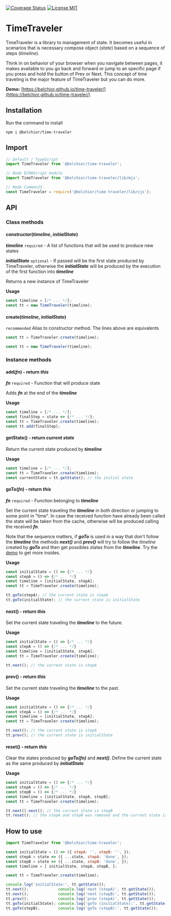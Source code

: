 [![Coverage Status](https://coveralls.io/repos/github/belchior/time-traveler/badge.svg)](https://coveralls.io/github/belchior/time-traveler)
[![License MIT](https://img.shields.io/badge/license-MIT-blue.svg)](https://opensource.org/licenses/MIT)

# TimeTraveler
TimeTraveler is a library to management of state. It becomes useful in scenarios that is necessary compose object (_state_) based on a sequence of steps (_timeline_).

Think in on behavior of your browser when you navigate between pages, it makes available to you go back and forward or jump to an specific page if you press and hold the button of Prev or Next. This concept of time traveling is the major feature of TimeTraveler but you can do more.

**Demo:** [https://belchior.github.io/time-traveler/](https://belchior.github.io/time-traveler/)


## Installation
Run the command to install
```shell
npm i @belchior/time-traveler
```

## Import
```js
// Default / TypeScript
import TimeTraveler from '@belchior/time-traveler';

// Node ECMAScript module
import TimeTraveler from '@belchior/time-traveler/lib/mjs';

// Node CommonJS
const TimeTraveler = require('@belchior/time-traveler/lib/cjs');
```

## API

### Class methods

#### constructor(_timeline_, _initialState_)
_**timeline**_ `required` - A list of functions that will be used to produce new states

_**initialState**_ `optional` - If passed will be the first state produced by TimeTraveler, otherwise the _**initialState**_ will be produced by the execution of the first function into _**timeline**_

Returns a new instance of TimeTraveler

**Usage**
```js
const timeline = [/* ... */];
const tt = new TimeTraveler(timeline);
```

#### create(_timeline_, _initialState_)
`recommended` Alias to constructor method. The lines above are equivalents

```js
const tt = TimeTraveler.create(timeline);
```
```js
const tt = new TimeTraveler(timeline);
```

### Instance methods

#### add(_fn_) - return _this_
_**fn**_ `required` - Function that will produce state

Adds _**fn**_ at the end of the _**timeline**_

**Usage**
```js
const timeline = [/* ... */];
const finalStep = state => {/* ... */};
const tt = TimeTraveler.create(timeline);
const tt.add(finalStep);
```

#### getState() - return _current state_
Return the current state produced by _**timeline**_

**Usage**
```js
const timeline = [/* ... */];
const tt = TimeTraveler.create(timeline);
const currentState = tt.getState(); // the initial state
```

#### goTo(_fn_) - return _this_
_**fn**_ `required` - Function belonging to _**timeline**_

Set the current state traveling the _**timeline**_ in both direction or jumping to some point in "time". In case the received function have already been called the state will be taken from the cache, otherwise will be produced calling the received _**fn**_.

Note that the sequence matters, if _**goTo**_ is used in a way that don't follow the _**timeline**_ the methods _**next()**_ and _**prev()**_ will try to follow the _timeline_ created by _**goTo**_ and then get possibles states from the _**timeline**_. Try the [demo](https://belchior.github.io/time-traveler/) to get more insides.

**Usage**
```js
const initialState = () => {/* ... */}
const stepA = () => {/* ... */}
const timeline = [initialState, stepA];
const tt = TimeTraveler.create(timeline);

tt.goTo(stepA); // the current state is stepA
tt.goTo(initialState); // the current state is initialState
```

#### next() - return _this_
Set the current state traveling the _**timeline**_ to the future.

**Usage**
```js
const initialState = () => {/* ... */}
const stepA = () => {/* ... */}
const timeline = [initialState, stepA];
const tt = TimeTraveler.create(timeline);

tt.next(); // the current state is stepA
```

#### prev() - return _this_
Set the current state traveling the _**timeline**_ to the past.

**Usage**
```js
const initialState = () => {/* ... */}
const stepA = () => {/* ... */}
const timeline = [initialState, stepA];
const tt = TimeTraveler.create(timeline);

tt.next(); // the current state is stepA
tt.prev(); // the current state is initialState
```

#### reset() - return _this_
Clear the states produced by _**goTo(fn)**_ and _**next()**_. Define the current state as the same produced by _**initialState**_

**Usage**
```js
const initialState = () => {/* ... */}
const stepA = () => {/* ... */}
const stepB = () => {/* ... */}
const timeline = [initialState, stepA, stepB];
const tt = TimeTraveler.create(timeline);

tt.next().next(); // the current state is stepB
tt.reset(); // the stepA and stepB was removed and the current state is initialState
```


## How to use
```js
import TimeTraveler from '@belchior/time-traveler';

const initialState = () => ({ stepA: '', stepB: '', });
const stepA = state => ({ ...state, stepA: 'done', });
const stepB = state => ({ ...state, stepB: 'done', });
const timeline = [ initialState, stepA, stepB, ];

const tt = TimeTraveler.create(timeline);

console.log('initialState:', tt.getState());
tt.next();             console.log('next (stepA)', tt.getState());
tt.next();             console.log('next (stepB)', tt.getState());
tt.prev();             console.log('prev (stepA)', tt.getState());
tt.goTo(initialState); console.log('goTo (initialState):', tt.getState());
tt.goTo(stepB);        console.log('goTo (stepB):', tt.getState());
```

